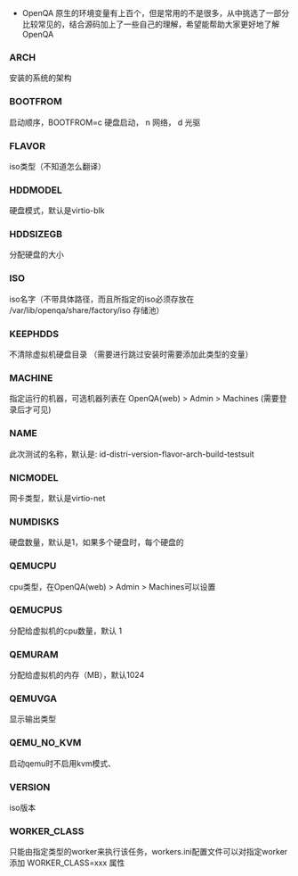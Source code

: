 <!--Meta
category:OpenQA
title:OpenQA环境变量
DO NOT Delete Meta Above -->

* OpenQA 原生的环境变量有上百个，但是常用的不是很多，从中挑选了一部分比较常见的，结合源码加上了一些自己的理解，希望能帮助大家更好地了解OpenQA

### ARCH
安装的系统的架构

### BOOTFROM
启动顺序，BOOTFROM=c 硬盘启动， n 网络， d 光驱

### FLAVOR
iso类型（不知道怎么翻译）

### HDDMODEL
硬盘模式，默认是virtio-blk

### HDDSIZEGB
分配硬盘的大小

### ISO
iso名字（不带具体路径，而且所指定的iso必须存放在 /var/lib/openqa/share/factory/iso 存储池）

### KEEPHDDS
不清除虚拟机硬盘目录 （需要进行跳过安装时需要添加此类型的变量）

### MACHINE
指定运行的机器，可选机器列表在 OpenQA(web) > Admin > Machines (需要登录后才可见)

### NAME
此次测试的名称，默认是: id-distri-version-flavor-arch-build-testsuit

### NICMODEL
网卡类型，默认是virtio-net

### NUMDISKS
硬盘数量，默认是1，如果多个硬盘时，每个硬盘的

### QEMUCPU
cpu类型，在OpenQA(web) > Admin > Machines可以设置

### QEMUCPUS
分配给虚拟机的cpu数量，默认 1

### QEMURAM
分配给虚拟机的内存（MB），默认1024

### QEMUVGA
显示输出类型

### QEMU_NO_KVM
启动qemu时不启用kvm模式、

### VERSION
iso版本

### WORKER_CLASS
只能由指定类型的worker来执行该任务，workers.ini配置文件可以对指定worker添加 WORKER_CLASS=xxx 属性
